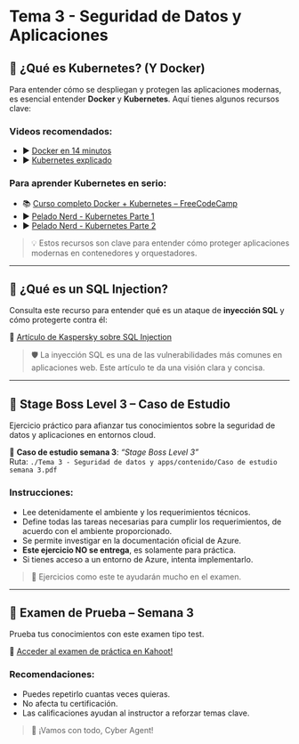 # Tema 3 - Seguridad de Datos y Aplicaciones

## 🐳 ¿Qué es Kubernetes? (Y Docker)

Para entender cómo se despliegan y protegen las aplicaciones modernas, es esencial entender **Docker** y **Kubernetes**. Aquí tienes algunos recursos clave:

### Videos recomendados:

- ▶️ [Docker en 14 minutos](https://www.youtube.com/watch?v=6idFknRIOp4&t=9s)
- ▶️ [Kubernetes explicado](https://www.youtube.com/watch?v=oTf0KxK1QNo&t=2s)

### Para aprender Kubernetes en serio:

- 📚 [Curso completo Docker + Kubernetes – FreeCodeCamp](https://www.freecodecamp.org/news/learn-docker-and-kubernetes-hands-on-course/)
- ▶️ [Pelado Nerd - Kubernetes Parte 1](https://www.youtube.com/watch?v=DCoBcpOA7W4&ab_channel=PeladoNerd)
- ▶️ [Pelado Nerd - Kubernetes Parte 2](https://www.youtube.com/watch?v=CV_Uf3Dq-EU&ab_channel=PeladoNerd)

> 💡 Estos recursos son clave para entender cómo proteger aplicaciones modernas en contenedores y orquestadores.

---

## 💉 ¿Qué es un SQL Injection?

Consulta este recurso para entender qué es un ataque de **inyección SQL** y cómo protegerte contra él:

🔗 [Artículo de Kaspersky sobre SQL Injection](https://latam.kaspersky.com/resource-center/definitions/sql-injection)

> 🛡️ La inyección SQL es una de las vulnerabilidades más comunes en aplicaciones web. Este artículo te da una visión clara y concisa.

---

## 🧠 Stage Boss Level 3 – Caso de Estudio

Ejercicio práctico para afianzar tus conocimientos sobre la seguridad de datos y aplicaciones en entornos cloud.

📄 **Caso de estudio semana 3**: _“Stage Boss Level 3”_  
Ruta: `./Tema 3 - Seguridad de datos y apps/contenido/Caso de estudio semana 3.pdf`

### Instrucciones:
- Lee detenidamente el ambiente y los requerimientos técnicos.
- Define todas las tareas necesarias para cumplir los requerimientos, de acuerdo con el ambiente proporcionado.
- Se permite investigar en la documentación oficial de Azure.
- **Este ejercicio NO se entrega**, es solamente para práctica.
- Si tienes acceso a un entorno de Azure, intenta implementarlo.

> 🧩 Ejercicios como este te ayudarán mucho en el examen.

---

## 📝 Examen de Prueba – Semana 3

Prueba tus conocimientos con este examen tipo test.

🔗 [Acceder al examen de práctica en Kahoot!](https://kahoot.it/challenge/006759827)

### Recomendaciones:
- Puedes repetirlo cuantas veces quieras.
- No afecta tu certificación.
- Las calificaciones ayudan al instructor a reforzar temas clave.

> 🚀 ¡Vamos con todo, Cyber Agent!
